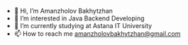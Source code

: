 - 👋 Hi, I’m Amanzholov Bakhytzhan
- 👀 I’m interested in Java Backend Developing
- 🌱 I’m currently studying at Astana IT University
- 📫 How to reach me amanzholovbakhytzhan@gmail.com
